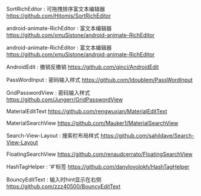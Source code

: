 SortRichEditor : 可拖拽排序富文本编辑器
https://github.com/Hitomis/SortRichEditor

android-animate-RichEditor : 富文本编辑器
https://github.com/xmuSistone/android-animate-RichEditor

android-animate-RichEditor : 富文本编辑器
https://github.com/xmuSistone/android-animate-RichEditor

AndroidEdit : 撤销反撤销
https://github.com/qinci/AndroidEdit

PassWordInput : 密码输入样式
https://github.com/ldoublem/PassWordInput

GridPasswordView : 密码输入样式
https://github.com/Jungerr/GridPasswordView

MaterialEditText
https://github.com/rengwuxian/MaterialEditText

MaterialSearchView
https://github.com/Mauker1/MaterialSearchView

Search-View-Layout : 搜索栏布局样式
https://github.com/sahildave/Search-View-Layout

FloatingSearchView
https://github.com/renaudcerrato/FloatingSearchView

HashTagHelper : '#'标签
https://github.com/danylovolokh/HashTagHelper

BouncyEditText : 输入时hint显示在右侧
https://github.com/zzz40500/BouncyEditText
